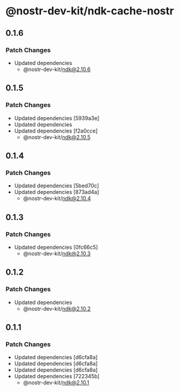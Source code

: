 # @nostr-dev-kit/ndk-cache-nostr

## 0.1.6

### Patch Changes

-   Updated dependencies
    -   @nostr-dev-kit/ndk@2.10.6

## 0.1.5

### Patch Changes

-   Updated dependencies [5939a3e]
-   Updated dependencies
-   Updated dependencies [f2a0cce]
    -   @nostr-dev-kit/ndk@2.10.5

## 0.1.4

### Patch Changes

-   Updated dependencies [5bed70c]
-   Updated dependencies [873ad4a]
    -   @nostr-dev-kit/ndk@2.10.4

## 0.1.3

### Patch Changes

-   Updated dependencies [0fc66c5]
    -   @nostr-dev-kit/ndk@2.10.3

## 0.1.2

### Patch Changes

-   Updated dependencies
    -   @nostr-dev-kit/ndk@2.10.2

## 0.1.1

### Patch Changes

-   Updated dependencies [d6cfa8a]
-   Updated dependencies [d6cfa8a]
-   Updated dependencies [d6cfa8a]
-   Updated dependencies [722345b]
    -   @nostr-dev-kit/ndk@2.10.1
